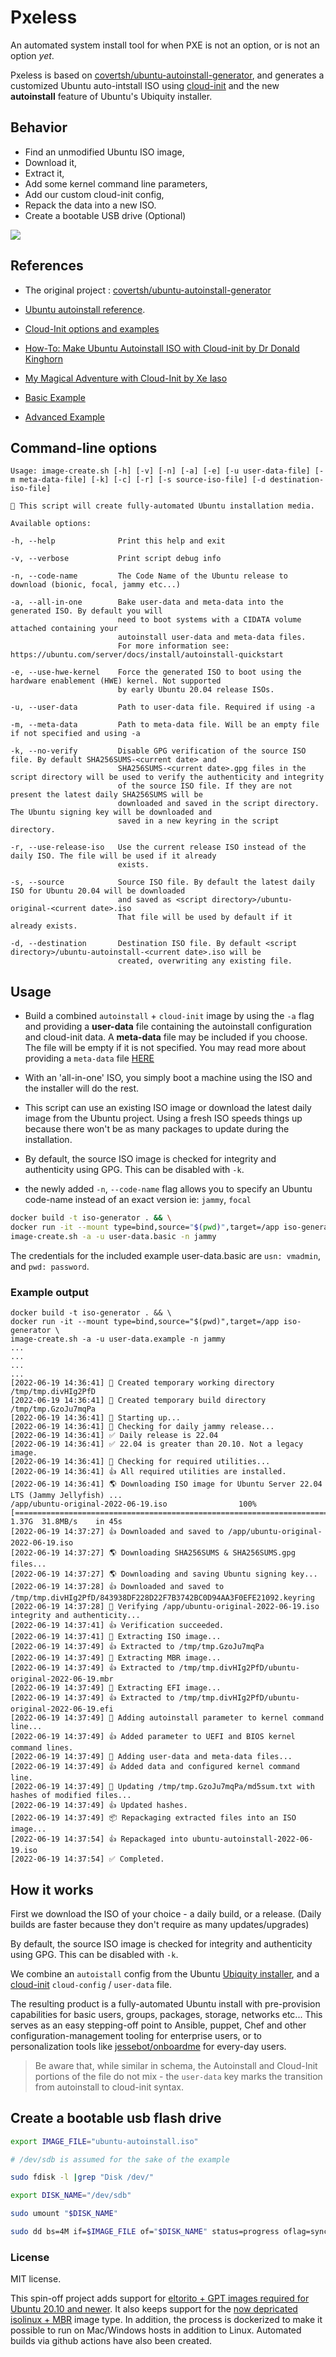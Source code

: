 # Pxeless

An automated system install tool for when PXE is not an option, or is not an option *yet*.

Pxeless is based on [covertsh/ubuntu-autoinstall-generator](https://github.com/covertsh/ubuntu-autoinstall-generator), and generates a customized Ubuntu auto-intstall ISO using [cloud-init](https://cloudinit.readthedocs.io/en/latest/) and the new **autoinstall** feature of Ubuntu's Ubiquity installer. 

## Behavior

 - Find an unmodified Ubuntu ISO image, 
 - Download it, 
 - Extract it, 
 - Add some kernel command line parameters, 
 - Add our custom cloud-init config,
 - Repack the data into a new ISO.
 - Create a bootable USB drive (Optional)

<img src="https://raw.githubusercontent.com/cloudymax/pxeless/develop/liveiso.drawio.svg">

## References

- The original project : [covertsh/ubuntu-autoinstall-generator](https://github.com/covertsh/ubuntu-autoinstall-generator)

- [Ubuntu autoinstall reference](https://ubuntu.com/server/docs/install/autoinstall-reference).

- [Cloud-Init options and examples](https://cloudinit.readthedocs.io/en/latest/index.html)

- [How-To: Make Ubuntu Autoinstall ISO with Cloud-init by Dr Donald Kinghorn](https://www.pugetsystems.com/labs/hpc/How-To-Make-Ubuntu-Autoinstall-ISO-with-Cloud-init-2213/)

- [My Magical Adventure with Cloud-Init by Xe Iaso](https://xeiaso.net/blog/cloud-init-2021-06-04)

- [Basic Example](image-creator/user-data.basic)

- [Advanced Example](image-creator/user-data.advanced)

## Command-line options

```
Usage: image-create.sh [-h] [-v] [-n] [-a] [-e] [-u user-data-file] [-m meta-data-file] [-k] [-c] [-r] [-s source-iso-file] [-d destination-iso-file]

💁 This script will create fully-automated Ubuntu installation media.

Available options:

-h, --help              Print this help and exit

-v, --verbose           Print script debug info

-n, --code-name         The Code Name of the Ubuntu release to download (bionic, focal, jammy etc...)

-a, --all-in-one        Bake user-data and meta-data into the generated ISO. By default you will
                        need to boot systems with a CIDATA volume attached containing your
                        autoinstall user-data and meta-data files.
                        For more information see: https://ubuntu.com/server/docs/install/autoinstall-quickstart

-e, --use-hwe-kernel    Force the generated ISO to boot using the hardware enablement (HWE) kernel. Not supported
                        by early Ubuntu 20.04 release ISOs.

-u, --user-data         Path to user-data file. Required if using -a

-m, --meta-data         Path to meta-data file. Will be an empty file if not specified and using -a

-k, --no-verify         Disable GPG verification of the source ISO file. By default SHA256SUMS-<current date> and
                        SHA256SUMS-<current date>.gpg files in the script directory will be used to verify the authenticity and integrity
                        of the source ISO file. If they are not present the latest daily SHA256SUMS will be
                        downloaded and saved in the script directory. The Ubuntu signing key will be downloaded and
                        saved in a new keyring in the script directory.

-r, --use-release-iso   Use the current release ISO instead of the daily ISO. The file will be used if it already
                        exists.

-s, --source            Source ISO file. By default the latest daily ISO for Ubuntu 20.04 will be downloaded
                        and saved as <script directory>/ubuntu-original-<current date>.iso
                        That file will be used by default if it already exists.

-d, --destination       Destination ISO file. By default <script directory>/ubuntu-autoinstall-<current date>.iso will be
                        created, overwriting any existing file.
```
## **Usage**

- Build a combined `autoinstall` + `cloud-init` image by using the ```-a``` flag and providing a **user-data** file containing the autoinstall configuration and cloud-init data.
A **meta-data** file may be included if you choose. The file will be empty if it is not specified. You may read more about providing a `meta-data` file [HERE](https://cloudinit.readthedocs.io/en/latest/topics/instancedata.html)

- With an 'all-in-one' ISO, you simply boot a machine using the ISO and the installer will do the rest.

- This script can use an existing ISO image or download the latest daily image from the Ubuntu project. 
Using a fresh ISO speeds things up because there won't be as many packages to update during the installation.

- By default, the source ISO image is checked for integrity and authenticity using GPG. This can be disabled with `-k`.

- the newly added `-n`, `--code-name` flag allows you to specify an Ubuntu code-name instead of an exact version ie: `jammy`, `focal`

```bash
docker build -t iso-generator . && \
docker run -it --mount type=bind,source="$(pwd)",target=/app iso-generator \
image-create.sh -a -u user-data.basic -n jammy
```

The credentials for the included example user-data.basic are `usn: vmadmin`, and `pwd: password`.

### Example output
```
docker build -t iso-generator . && \
docker run -it --mount type=bind,source="$(pwd)",target=/app iso-generator \
image-create.sh -a -u user-data.example -n jammy
...
...
...
...
[2022-06-19 14:36:41] 📁 Created temporary working directory /tmp/tmp.divHIg2PfD
[2022-06-19 14:36:41] 📁 Created temporary build directory /tmp/tmp.GzoJu7mqPa
[2022-06-19 14:36:41] 👶 Starting up...
[2022-06-19 14:36:41] 🔎 Checking for daily jammy release...
[2022-06-19 14:36:41] ✅ Daily release is 22.04
[2022-06-19 14:36:41] ✅ 22.04 is greater than 20.10. Not a legacy image.
[2022-06-19 14:36:41] 🔎 Checking for required utilities...
[2022-06-19 14:36:41] 👍 All required utilities are installed.
[2022-06-19 14:36:41] 🌎 Downloading ISO image for Ubuntu Server 22.04 LTS (Jammy Jellyfish) ...
/app/ubuntu-original-2022-06-19.iso                100%[===============================================================================================================>]   1.37G  31.8MB/s    in 45s     
[2022-06-19 14:37:27] 👍 Downloaded and saved to /app/ubuntu-original-2022-06-19.iso
[2022-06-19 14:37:27] 🌎 Downloading SHA256SUMS & SHA256SUMS.gpg files...
[2022-06-19 14:37:27] 🌎 Downloading and saving Ubuntu signing key...
[2022-06-19 14:37:28] 👍 Downloaded and saved to /tmp/tmp.divHIg2PfD/843938DF228D22F7B3742BC0D94AA3F0EFE21092.keyring
[2022-06-19 14:37:28] 🔐 Verifying /app/ubuntu-original-2022-06-19.iso integrity and authenticity...
[2022-06-19 14:37:41] 👍 Verification succeeded.
[2022-06-19 14:37:41] 🔧 Extracting ISO image...
[2022-06-19 14:37:49] 👍 Extracted to /tmp/tmp.GzoJu7mqPa
[2022-06-19 14:37:49] 🔧 Extracting MBR image...
[2022-06-19 14:37:49] 👍 Extracted to /tmp/tmp.divHIg2PfD/ubuntu-original-2022-06-19.mbr
[2022-06-19 14:37:49] 🔧 Extracting EFI image...
[2022-06-19 14:37:49] 👍 Extracted to /tmp/tmp.divHIg2PfD/ubuntu-original-2022-06-19.efi
[2022-06-19 14:37:49] 🧩 Adding autoinstall parameter to kernel command line...
[2022-06-19 14:37:49] 👍 Added parameter to UEFI and BIOS kernel command lines.
[2022-06-19 14:37:49] 🧩 Adding user-data and meta-data files...
[2022-06-19 14:37:49] 👍 Added data and configured kernel command line.
[2022-06-19 14:37:49] 👷 Updating /tmp/tmp.GzoJu7mqPa/md5sum.txt with hashes of modified files...
[2022-06-19 14:37:49] 👍 Updated hashes.
[2022-06-19 14:37:49] 📦 Repackaging extracted files into an ISO image...
[2022-06-19 14:37:54] 👍 Repackaged into ubuntu-autoinstall-2022-06-19.iso
[2022-06-19 14:37:54] ✅ Completed.
```
## How it works

First we download the ISO of your choice - a daily build, or a release. (Daily builds are faster because they don't require as many updates/upgrades)

By default, the source ISO image is checked for integrity and authenticity using GPG. This can be disabled with ```-k```.

We combine an `autoistall` config from the Ubuntu [Ubiquity installer](https://wiki.ubuntu.com/Ubiquity), and a [cloud-init](https://cloudinit.readthedocs.io/en/latest/) `cloud-config` / `user-data` file. 

The resulting product is a fully-automated Ubuntu install with pre-provision capabilities for basic users, groups, packages, storage, networks etc... This serves as an easy stepping-off point to Ansible, puppet, Chef and other configuration-management tooling for enterprise users, or to personalization tools like [jessebot/onboardme](https://github.com/jessebot/onboardme) for every-day users.

> Be aware that, while similar in schema, the Autoinstall and Cloud-Init portions of the file do not mix - the `user-data` key marks the transition from autoinstall to cloud-init syntax.

## Create a bootable usb flash drive

```zsh
export IMAGE_FILE="ubuntu-autoinstall.iso"
```

 ```zsh
 # /dev/sdb is assumed for the sake of the example

 sudo fdisk -l |grep "Disk /dev/"

 export DISK_NAME="/dev/sdb"

 sudo umount "$DISK_NAME"

 sudo dd bs=4M if=$IMAGE_FILE of="$DISK_NAME" status=progress oflag=sync
```

### License
MIT license.

This spin-off project adds support for [eltorito + GPT images required for Ubuntu 20.10 and newer](https://askubuntu.com/questions/1289400/remaster-installation-image-for-ubuntu-20-10). It also keeps support for the [now depricated isolinux + MBR](https://archive.org/details/ubuntukylin2104-201214-daily) image type. In addition, the process is dockerized to make it possible to run on Mac/Windows hosts in addition to Linux. Automated builds via github actions have also been created.
